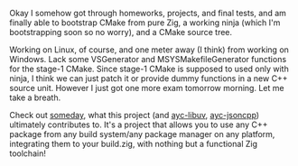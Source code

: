 Okay I somehow got through homeworks, projects, and final tests, and am finally able to bootstrap CMake from pure Zig, a working ninja (which I'm bootstrapping soon so no worry), and a CMake source tree.

Working on Linux, of course, and one meter away (I think) from working on Windows. Lack some VSGenerator and MSYSMakefileGenerator functions for the stage-1 CMake. Since stage-1 CMake is supposed to used only with ninja, I think we can just patch it or provide dummy functions in a new C++ source unit. However I just got one more exam tomorrow morning. Let me take a breath.

Check out [someday](https://github.com/vspefs/someday-dev), what this project (and [ayc-libuv](https://github.com/vspefs/ayc-libuv), [ayc-jsoncpp](https://github.com/vspefs/ayc-jsoncpp)) ultimately contributes to. It's a project that allows you to use any C++ package from any build system/any package manager on any platform, integrating them to your build.zig, with nothing but a functional Zig toolchain!